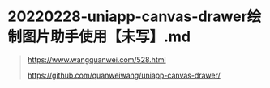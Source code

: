# 20220228-uniapp-canvas-drawer绘制图片助手使用【未写】.md

> https://www.wangquanwei.com/528.html
>
> https://github.com/quanweiwang/uniapp-canvas-drawer/